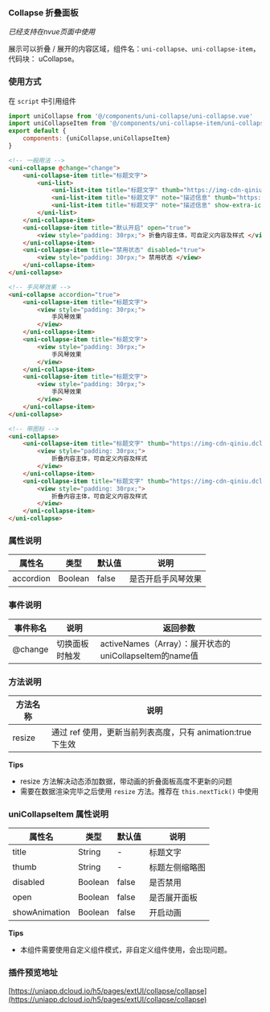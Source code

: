### Collapse 折叠面板
*已经支持在nvue页面中使用*

展示可以折叠 / 展开的内容区域，组件名：``uni-collapse``、``uni-collapse-item``，代码块： uCollapse。

### 使用方式

在 ``script`` 中引用组件 

```javascript
import uniCollapse from '@/components/uni-collapse/uni-collapse.vue'
import uniCollapseItem from '@/components/uni-collapse-item/uni-collapse-item.vue'
export default {
    components: {uniCollapse,uniCollapseItem}
}
```



```html
<!-- 一般用法 -->
<uni-collapse @change="change">
    <uni-collapse-item title="标题文字">
        <uni-list>
            <uni-list-item title="标题文字" thumb="https://img-cdn-qiniu.dcloud.net.cn/new-page/hx.png"></uni-list-item>
            <uni-list-item title="标题文字" note="描述信息" thumb="https://img-cdn-qiniu.dcloud.net.cn/new-page/uni.png"></uni-list-item>
            <uni-list-item title="标题文字" note="描述信息" show-extra-icon="true" :extra-icon="{color: '#4cd964',size: '22',type: 'spinner'}"></uni-list-item>
        </uni-list>
    </uni-collapse-item>
    <uni-collapse-item title="默认开启" open="true">
        <view style="padding: 30rpx;"> 折叠内容主体，可自定义内容及样式 </view>
    </uni-collapse-item>
    <uni-collapse-item title="禁用状态" disabled="true">
        <view style="padding: 30rpx;"> 禁用状态 </view>
    </uni-collapse-item>
</uni-collapse>

<!-- 手风琴效果 -->
<uni-collapse accordion="true">
    <uni-collapse-item title="标题文字">
        <view style="padding: 30rpx;">
            手风琴效果
        </view>
    </uni-collapse-item>
    <uni-collapse-item title="标题文字">
        <view style="padding: 30rpx;">
            手风琴效果
        </view>
    </uni-collapse-item>
    <uni-collapse-item title="标题文字">
        <view style="padding: 30rpx;">
            手风琴效果
        </view>
    </uni-collapse-item>
</uni-collapse>

<!-- 带图标 -->
<uni-collapse>
    <uni-collapse-item title="标题文字" thumb="https://img-cdn-qiniu.dcloud.net.cn/new-page/uni.png">
        <view style="padding: 30rpx;">
            折叠内容主体，可自定义内容及样式
        </view>
    </uni-collapse-item>
    <uni-collapse-item title="标题文字" thumb="https://img-cdn-qiniu.dcloud.net.cn/new-page/hx.png">
        <view style="padding: 30rpx;">
            折叠内容主体，可自定义内容及样式
        </view>
    </uni-collapse-item>
</uni-collapse>
```

### 属性说明

|属性名		|类型	|默认值	|说明				|
|---		|----	|---	|---				|
|accordion	|Boolean|false	|是否开启手风琴效果	|


### 事件说明

|事件称名	|说明			|返回参数												|
|---		|----			|---													|
|@change	|切换面板时触发	|activeNames（Array）：展开状态的uniCollapseItem的name值|


### 方法说明

|方法名称	|说明														|
|---		|---														|
|resize		|通过 ref 使用，更新当前列表高度，只有 animation:true 下生效|


**Tips**

- resize 方法解决动态添加数据，带动画的折叠面板高度不更新的问题
- 需要在数据渲染完毕之后使用 `resize` 方法。推荐在 `this.nextTick()` 中使用

### uniCollapseItem 属性说明

|属性名		|类型	|默认值	|说明			|
|---		|----	|---	|---			|
|title		|String	|-		|标题文字		|
|thumb		|String	|-		|标题左侧缩略图	|
|disabled	|Boolean|false	|是否禁用		|
|open		|Boolean|false	|是否展开面板	|
|showAnimation	|Boolean	|false	|开启动画		|

**Tips**

- 本组件需要使用自定义组件模式，非自定义组件使用，会出现问题。

### 插件预览地址

[https://uniapp.dcloud.io/h5/pages/extUI/collapse/collapse](https://uniapp.dcloud.io/h5/pages/extUI/collapse/collapse)
